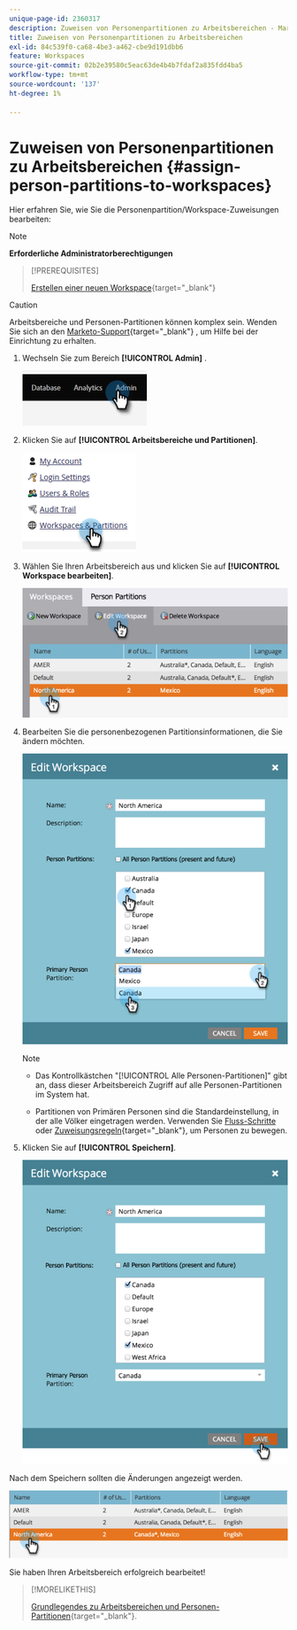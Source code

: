 ```yaml
---
unique-page-id: 2360317
description: Zuweisen von Personenpartitionen zu Arbeitsbereichen - Marketo-Dokumente - Produktdokumentation
title: Zuweisen von Personenpartitionen zu Arbeitsbereichen
exl-id: 84c539f0-ca68-4be3-a462-cbe9d191dbb6
feature: Workspaces
source-git-commit: 02b2e39580c5eac63de4b4b7fdaf2a835fdd4ba5
workflow-type: tm+mt
source-wordcount: '137'
ht-degree: 1%

---
```


# Zuweisen von Personenpartitionen zu Arbeitsbereichen {#assign-person-partitions-to-workspaces}

Hier erfahren Sie, wie Sie die Personenpartition/Workspace-Zuweisungen bearbeiten:

>[!NOTE]
>
>**Erforderliche Administratorberechtigungen**

>[!PREREQUISITES]
>
>[Erstellen einer neuen Workspace](/help/marketo/product-docs/administration/workspaces-and-person-partitions/create-a-new-workspace.md){target="_blank"}

>[!CAUTION]
>
>Arbeitsbereiche und Personen-Partitionen können komplex sein. Wenden Sie sich an den [Marketo-Support](https://nation.marketo.com/t5/Support/ct-p/Support){target="_blank"} , um Hilfe bei der Einrichtung zu erhalten.

1. Wechseln Sie zum Bereich **[!UICONTROL Admin]** .

   ![](assets/assign-person-partitions-to-workspaces-1.png)

1. Klicken Sie auf **[!UICONTROL Arbeitsbereiche und Partitionen]**.

   ![](assets/assign-person-partitions-to-workspaces-2.png)

1. Wählen Sie Ihren Arbeitsbereich aus und klicken Sie auf **[!UICONTROL Workspace bearbeiten]**.

   ![](assets/assign-person-partitions-to-workspaces-3.png)

1. Bearbeiten Sie die personenbezogenen Partitionsinformationen, die Sie ändern möchten.

   ![](assets/assign-person-partitions-to-workspaces-4.png)

   >[!NOTE]
   >
   >* Das Kontrollkästchen &quot;[!UICONTROL Alle Personen-Partitionen]&quot; gibt an, dass dieser Arbeitsbereich Zugriff auf alle Personen-Partitionen im System hat.
   >
   >* Partitionen von Primären Personen sind die Standardeinstellung, in der alle Völker eingetragen werden. Verwenden Sie [Fluss-Schritte](/help/marketo/product-docs/core-marketo-concepts/smart-campaigns/flow-actions/use-add-choice-in-a-flow-step.md) oder [Zuweisungsregeln](/help/marketo/product-docs/administration/workspaces-and-person-partitions/assigning-person-partitions-with-assignment-rules.md){target="_blank"}, um Personen zu bewegen.

1. Klicken Sie auf **[!UICONTROL Speichern]**.

   ![](assets/assign-person-partitions-to-workspaces-5.png)

Nach dem Speichern sollten die Änderungen angezeigt werden.

![](assets/assign-person-partitions-to-workspaces-6.png)

Sie haben Ihren Arbeitsbereich erfolgreich bearbeitet!

>[!MORELIKETHIS]
>
>[Grundlegendes zu Arbeitsbereichen und Personen-Partitionen](/help/marketo/product-docs/administration/workspaces-and-person-partitions/understanding-workspaces-and-person-partitions.md){target="_blank"}.
